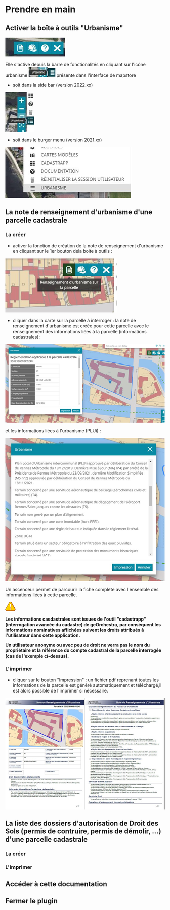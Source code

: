 # Prendre en main
## Activer la boîte à outils "Urbanisme"

![image info](./images/outils.jpg)

Elle s'active depuis la  barre de fonctionalités  en cliquant sur l'icône urbanisme ![image info](./images/picto.jpg) présente dans l'interface de mapstore

* soit dans la side bar  (version 2022.xx)

![image info](./images/side_bar.jpg)

* soit dans le burger menu (version 2021.xx)

![image info](./images/burger-menu.jpg)

## La note de renseignement d'urbanisme d'une parcelle cadastrale

### La créer

* activer la fonction de création de la note de renseignement d'urbanisme en cliquant sur le 1er bouton dela boite à outils : 
 
![image info](./images/nru1.jpg)

* cliquer dans la carte sur la parcelle à interroger : la note de renseignement d'urbanisme est créée pour cette parcelle avec le renseignement des informations liées à la parcelle (informations cadastrales):

![image info](./images/nru2.jpg)

et les informations liées à l'urbanisme (PLUi) :

![image info](./images/nru3.jpg)

Un ascenceur permet de parcourir la fiche complète avec l'ensemble des informations liées à cette parcelle.

![image info](./images/attention.png)

**Les informations casdastrales sont issues de l'outil  "cadastrapp" (interrogation avancée du cadastre) de geOrchestra, par conséquent les informations nominatives affichées suivent les droits attribués à l'utilisateur dans cette application.**

**Un utilisateur anonyme ou avec peu de droit ne verra pas le nom du propriétaire et la référence du compte cadastral de la parcelle interrogée (cas de l'exemple ci-dessus).** 

### L'imprimer

* cliquer sur le bouton "Impression" : un fichier pdf reprenant toutes les informations de la parcelle est généré automatiquement et téléchargé,il est alors possible de l'imprimer si nécessaire.

![image info](./images/nru4.jpg)

## La liste des dossiers d'autorisation de  Droit des Sols (permis de contruire, permis de démolir, ...) d'une parcelle cadastrale

### La créer
### L'imprimer



## Accéder à cette documentation

## Fermer le plugin